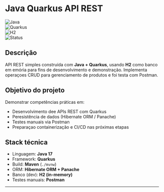 # Java Quarkus API REST

![Java](https://img.shields.io/badge/Java-17-blue)  
![Quarkus](https://img.shields.io/badge/Quarkus-Framework-red)  
![H2](https://img.shields.io/badge/DB-H2-lightgrey)  
![Status](https://img.shields.io/badge/Status-Conclu%C3%ADdo-brightgreen)  

## Descrição

API REST simples construída com **Java + Quarkus**, usando **H2** como banco em emória para fins de desenvolvimento e demonstração. Implementa operaçoes CRUD para gerenciamento de produtos e foi testa com Postman.


## Objetivo do projeto

Demonstrar competências práticas em:  
- Desenvolvimento dee APIs REST com Quarkus  
- Peresistência de dados (Hibernate ORM / Panache)  
- Testes manuais via Postman  
- Preparaçao containerização e CI/CD nas próximas etapas  

## Stack técnica

- Linguagem: **Java 17**  
- Framework: **Quarkus**  
- Build: **Maven** (`./mvnw`)  
- ORM: **Hibernate ORM + Panache**  
- Banco (dev): **H2 (in-memory)**  
- Testes manuais: **Postman**  

---  